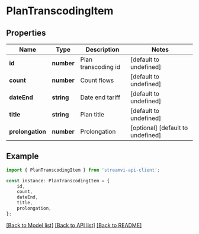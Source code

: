 # PlanTranscodingItem


## Properties

Name | Type | Description | Notes
------------ | ------------- | ------------- | -------------
**id** | **number** | Plan transcoding id | [default to undefined]
**count** | **number** | Count flows | [default to undefined]
**dateEnd** | **string** | Date end tariff | [default to undefined]
**title** | **string** | Plan title | [default to undefined]
**prolongation** | **number** | Prolongation | [optional] [default to undefined]

## Example

```typescript
import { PlanTranscodingItem } from 'streamvi-api-client';

const instance: PlanTranscodingItem = {
    id,
    count,
    dateEnd,
    title,
    prolongation,
};
```

[[Back to Model list]](../README.md#documentation-for-models) [[Back to API list]](../README.md#documentation-for-api-endpoints) [[Back to README]](../README.md)
